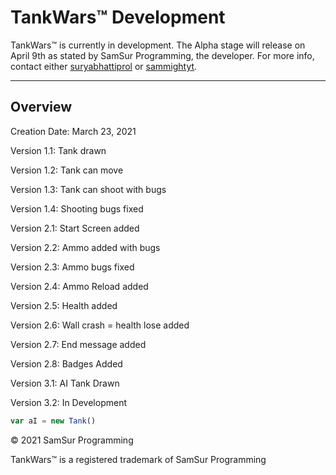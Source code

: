 # TankWars&trade; Development

TankWars&trade; is currently in development. The Alpha stage will release on April 9th as stated by SamSur Programming, the developer. For more info, contact either [suryabhattiprol](https://replit.com/@suryabhattiprol) or [sammightyt](https://replit.com/@sammightyt).

***

## Overview

Creation Date: March 23, 2021

Version 1.1: Tank drawn

Version 1.2: Tank can move

Version 1.3: Tank can shoot with bugs

Version 1.4: Shooting bugs fixed

Version 2.1: Start Screen added

Version 2.2: Ammo added with bugs

Version 2.3: Ammo bugs fixed

Version 2.4: Ammo Reload added

Version 2.5: Health added

Version 2.6: Wall crash = health lose added

Version 2.7: End message added

Version 2.8: Badges Added

Version 3.1: AI Tank Drawn

Version 3.2: In Development

```js
var aI = new Tank()
```

&copy; 2021 SamSur Programming

TankWars&trade; is a registered trademark of SamSur Programming